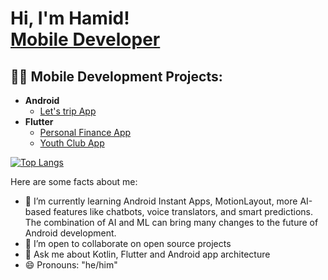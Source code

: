 <h1>Hi, I'm Hamid! <br/><a href="https://github.com/hamid-safari">Mobile Developer</a></h1>

<h2>👨‍💻 Mobile Development Projects:</h2>

- <b>Android</b>
  - [Let's trip App](https://github.com/hamid-safari/Let-s-trip-App)
- <b>Flutter</b>
  - [Personal Finance App](https://github.com/hamid-safari/Personal-Finance-App)
  - [Youth Club App](https://github.com/hamid-safari/Youth-Club)

<!--<h2>📺 Popular YouTube Videos</h2>

- [How to get into Mobile Development Starting From Zero](https:)
- [A Day in the Life of a Mobile developer Anayst](https://www.youtube.com/watch?v=uHy3oM7NnoU)
- [How to Create a ?
- [Is WGU Legit?](https://www.youtube.com/watch?v=E2MwRWxDBkA)

<!--<h2> 🤳 Connect with me:</h2>

[<img align="left" alt="Hamid | YouTube" width="22px" src="https://cdn.jsdelivr.net/npm/simple-icons@v3/icons/youtube.svg" />][youtube]
[<img align="left" alt="Hamid | Twitter" width="22px" src="https://cdn.jsdelivr.net/npm/simple-icons@v3/icons/twitter.svg" />][twitter]
[<img align="left" alt="Hamid | LinkedIn" width="22px" src="https://cdn.jsdelivr.net/npm/simple-icons@v3/icons/linkedin.svg" />][linkedin]
[<img align="left" alt="Hamid | Instagram" width="22px" src="https://cdn.jsdelivr.net/npm/simple-icons@v3/icons/instagram.svg" />][instagram]

//[twitter]: https://twitter.com/
//[instagram]: https://www.instagram.com/
//[linkedin]: https://linkedin.com/in/ 
-->
<!--[![Anurag's GitHub stats](https://github-readme-stats.vercel.app/api?username=hamid-safari)](https://github.com/anuraghazra/github-readme-stats)-->
[![Top Langs](https://github-readme-stats.vercel.app/api/top-langs/?username=hamid-safari&layout=compact)](https://github.com/anuraghazra/github-readme-stats)

Here are some facts about me:

- 🌱 I’m currently learning Android Instant Apps, MotionLayout, more AI-based features like chatbots, voice translators, and smart predictions. The combination of AI and ML can bring many changes to the future of Android development.
- 👯 I’m open to collaborate on open source projects
- 💬 Ask me about Kotlin, Flutter and Android app architecture
- 😄 Pronouns: "he/him"

